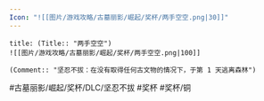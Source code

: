 ```yaml
---
Icon: "![[图片/游戏攻略/古墓丽影/崛起/奖杯/两手空空.png|30]]"
---
```

```ad-common-bronze-trophy
title: (Title:: "两手空空")
![[图片/游戏攻略/古墓丽影/崛起/奖杯/两手空空.png|100]]

(Comment:: "坚忍不拔：在没有取得任何古文物的情况下，于第 1 天逃离森林")
```

#古墓丽影/崛起/奖杯/DLC/坚忍不拔 #奖杯 #奖杯/铜
